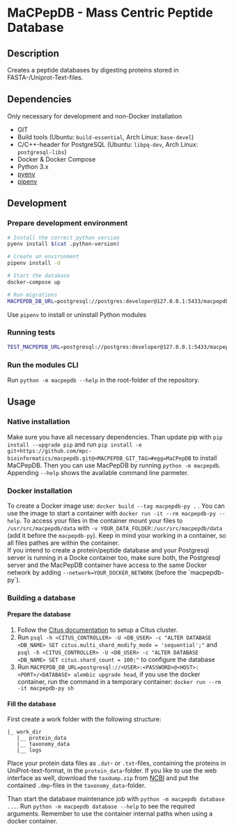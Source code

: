# MaCPepDB - Mass Centric Peptide Database

## Description
Creates a peptide databases by digesting proteins stored in FASTA-/Uniprot-Text-files.

## Dependencies
Only necessary for development and non-Docker installation
* GIT
* Build tools (Ubuntu: `build-essential`, Arch Linux: `base-devel`)
* C/C++-header for PostgreSQL (Ubuntu: `libpq-dev`, Arch Linux: `postgresql-libs`)
* Docker & Docker Compose
* Python 3.x
* [pyenv](https://github.com/pyenv/pyenv)
* [pipenv](https://pipenv.pypa.io/en/latest/)


## Development
### Prepare development environment
```bash
# Install the correct python version
pyenv install $(cat .python-version)

# Create an environment
pipenv install -d

# Start the database
docker-compose up

# Run migrations
MACPEPDB_DB_URL=postgresql://postgres:developer@127.0.0.1:5433/macpepdb_dev pipenv run db-migrate
```

Use `pipenv` to install or uninstall Python modules

### Running tests
```bash
TEST_MACPEPDB_URL=postgresql://postgres:developer@127.0.0.1:5433/macpepdb_dev pipenv run tests
```
### Run the modules CLI
Run `python -m macpepdb --help` in the root-folder of the repository.

## Usage

### Native installation
Make sure you have all necessary dependencies.
Than update pip with `pip install --upgrade pip` and run `pip install -e git+https://github.com/mpc-bioinformatics/macpepdb.git@<MACPEPDB_GIT_TAG>#egg=MaCPepDB` to install MaCPepDB.
Then you can use MacPepDB by running `python -m macpepdb`. 
Appending `--help` shows the available command line parmeter.

### Docker installation
To create a Docker image use: `docker build --tag macpepdb-py .` . You can use the image to start a container with
`docker run -it --rm macpepdb-py --help`.
To access your files in the container mount your files to `/usr/src/macpepdb/data` with `-v YOUR_DATA_FOLDER:/usr/src/macpepdb/data` (add it before the `macpepdb-py`). Keep in mind your working in a container, so all files pathes are within the container.   
If you intend to create a protein/peptide database and your Postgresql server is running in a Docke container too, make sure both, the  Postgresql server and the MacPepDB container have access to the same Docker network by adding `--network=YOUR_DOCKER_NETWORK` (before the ´macpepdb-py´).

### Building a database
#### Prepare the database
1. Follow the [Citus documentation](http://docs.citusdata.com/en/v10.0/installation/multi_node.html) to setup a Citus cluster.
2. Run `psql -h <CITUS_CONTROLLER> -U <DB_USER> -c "ALTER DATABASE <DB_NAME> SET citus.multi_shard_modify_mode = 'sequential';"` and `psql -h <CITUS_CONTROLLER> -U <DB_USER> -c "ALTER DATABASE <DB_NAME> SET citus.shard_count = 100;"` to configure the database
4. Run `MACPEPDB_DB_URL=postgresql://<USER>:<PASSWORD>@<HOST>:<PORT>/<DATABASE> alembic upgrade head`, if you use the docker container, run the command in a temporary container: `docker run --rm -it macpepdb-py sh`

#### Fill the database
First create a work folder with the following structure:
```
|_ work_dir
   |__ protein_data
   |__ taxonomy_data
   |__ logs
```
Place your protein data files as `.dat`- or `.txt`-files, containing the proteins in UniProt-text-format, in the `protein_data`-folder.
If you like to use the web interface as well, download the `taxdump.zip` from [NCBI](https://ftp.ncbi.nih.gov/pub/taxonomy/) and put the contained `.dmp`-files in the `taxonomy_data`-folder.

Than start the database maintenance job with `python -m macpepdb database ...`. Run `python -m macpepdb database --help` to see the required arguments. Remember to use the container internal paths when using a docker container.